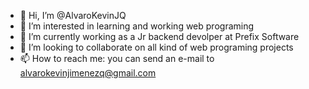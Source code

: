 - 👋 Hi, I’m @AlvaroKevinJQ
- 👀 I’m interested in learning and working web programing
- 🌱 I’m currently working as a Jr backend devolper at Prefix Software
- 💞️ I’m looking to collaborate on all kind of web programing projects
- 📫 How to reach me: you can send an e-mail to alvarokevinjimenezq@gmail.com

